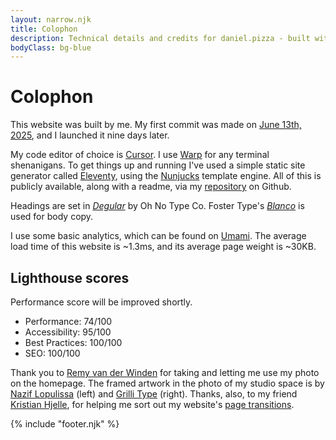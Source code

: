 ```yaml
---
layout: narrow.njk
title: Colophon
description: Technical details and credits for daniel.pizza - built with Eleventy and Nunjucks, featuring custom typography and open-source analytics.
bodyClass: bg-blue
---
```


# Colophon

This website was built by me. My first commit was made on [June 13th, 2025](https://github.com/dvdwinden/danielvdwww/commit/7d33b6dfcf658d2d01295b3c95ea86492b3dbce0 "My first commit to this website"), and I launched it nine days later. 

My code editor of choice is [Cursor](cursor.com?ref=daniel.pizza "Cursor, code editor"). I use [Warp](http://warp.dev/?ref=daniel.pizza "Warp terminal") for any terminal shenanigans. To get things up and running I've used a simple static site generator called [Eleventy](https://www.11ty.dev/?ref=daniel.pizza "Eleventy"), using the [Nunjucks](https://mozilla.github.io/nunjucks/ "Nunjucks") template engine. All of this is publicly available, along with a readme, via my [repository](https://github.com/dvdwinden/danielvdwww "This site's Github repository") on Github.

Headings are set in [_Degular_](https://ohnotype.co/fonts/degular?ref=daniel.pizza "Degular by Oh No Type Co") by Oh No Type Co. Foster Type's [_Blanco_](https://www.fostertype.com/retail-type/blanco?ref=daniel.pizza "Blanco by Foster Type") is used for body copy.

I use some basic analytics, which can be found on [Umami](https://cloud.umami.is/share/wM1ixCuqaLkACDo9/daniel.pizza "View my analytics on Umami"). The average load time of this website is ~1.3ms, and its average page weight is ~30KB. 

## Lighthouse scores
Performance score will be improved shortly. 

- Performance: 74/100
- Accessibility: 95/100
- Best Practices: 100/100
- SEO: 100/100

Thank you to [Remy van der Winden](http://remyvdw.nl?ref=daniel.pizza "Remy van der Winden") for taking and letting me use my photo on the homepage. The framed artwork in the photo of my studio space is by [Nazif Lopulissa](https://www.naziflopulissa.com/?ref=daniel.pizza "Nazif Lopulissa") (left) and [Grilli Type](https://www.grillitype.com/?ref=daniel.pizza "Grilli Type") (right). Thanks, also, to my friend [Kristian Hjelle](https://www.linkedin.com/in/kristianhjelle/?ref=daniel.pizza "Kristian on LinkedIn"), for helping me sort out my website's [page transitions](https://github.com/dvdwinden/danielvdwww/pull/1 "Kristian's contribution to my website").

{% include "footer.njk" %}